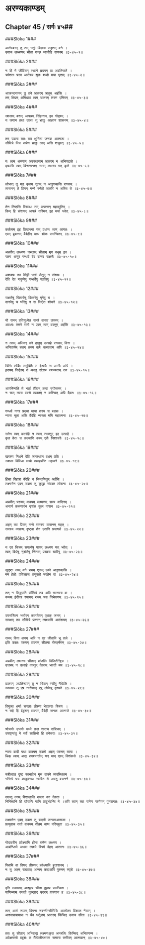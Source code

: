 अरण्यकाण्डम्
===============================


## Chapter 45  / सर्गः ४५##


###Slōka 1###


    आर्तस्वरम् तु तम् भर्तुः विज्ञाय सदृशम् वने ।
    उवाच लक्ष्मणम् सीता गच्छ जानीहि राघवम् ॥३-४५-१॥


###Slōka 2###


    न हि मे जीवितम् स्थाने हृदयम् वा अवतिष्ठते ।
    क्रोशतः परम आर्तस्य श्रुतः शब्दो मया भृशम् ॥३-४५-२॥


###Slōka 3###


    आक्रन्दमानम् तु वने भ्रातरम् त्रातुम् अर्हसि ।
    तम् क्षिप्रम् अभिधाव त्वम् भ्रातरम् शरण एषिणम् ॥३-४५-३॥


###Slōka 4###


    रक्षसाम् वशम् आपन्नम् सिंहानाम् इव गोवृषम् ।
    न जगाम तथा उक्तः तु भ्रातुः आज्ञाय शासनम् ॥३-४५-४॥


###Slōka 5###


    तम् उवाच ततः तत्र क्षुभिता जनक आत्मजा ।
    सौमित्रे मित्र रूपेण भ्रातुः त्वम् असि शत्रुवत् ॥३-४५-५॥


###Slōka 6###


    यः त्वम् अस्याम् अवस्थायाम् भ्रातरम् न अभिपद्यसे ।
    इच्छसि त्वम् विनश्यन्तम् रामम् लक्ष्मण मत् कृते ॥३-४५-६॥


###Slōka 7###


    लोभात् तु मत् कृतम् नूनम् न अनुगच्छसि राघवम् ।
    व्यसनम् ते प्रियम् मन्ये स्नेहो भ्रातरि न अस्ति ते ॥३-४५-७॥


###Slōka 8###


    तेन तिष्ठसि विस्रब्धः तम् अपश्यन् महाद्युतिम् ।
    किम् हि संशयम् आपन्ने तस्मिन् इह मया भवेत् ॥३-४५-८॥


###Slōka 9###


    कर्तव्यम् इह तिष्ठन्त्या यत् प्रधानः त्वम् आगतः ।
    एवम् ब्रुवाणम् वैदेहीम् बाष्प शोक समन्वितम् ॥३-४५-९॥


###Slōka 10###


    अब्रवीत् लक्ष्मणः त्रस्ताम् सीताम् मृग वधूम् इव ।
    पन्नग असुर गन्धर्व देव दानव राक्षसैः ॥३-४५-१०॥


###Slōka 11###


    अशक्यः तव वैदेही भर्ता जेतुम् न संशयः ।
    देवि देव मनुष्येषु गन्धर्वेषु पतत्रिषु ॥३-४५-११॥


###Slōka 12###


    राक्षसेषु पिशाचेषु किन्नरेषु मृगेषु च ।
    दानवेषु च घोरेषु न स विद्येत शोभने ॥३-४५-१२॥


###Slōka 13###


    यो रामम् प्रतियुध्येत समरे वासव उपमम् ।
    अवध्यः समरे रामो न एवम् त्वम् वक्तुम् अर्हसि ॥३-४५-१३॥


###Slōka 14###


    न त्वाम् अस्मिन् वने हातुम् उत्सहे राघवम् विना ।
    अनिवार्यम् बलम् तस्य बलैः बलवताम् अपि ॥३-४५-१४॥


###Slōka 15###


    त्रिभिः लोकैः समुदितैः स ईश्वरैः स अमरैः अपि ।
    हृदयम् निर्वृतम् ते अस्तु संतापः त्यज्यताम् तव ॥३-४५-१५॥


###Slōka 16###


    आगमिष्यति ते भर्ता शीघ्रम् हत्वा मृगोत्तमम् ।
    न सस् तस्य स्वरो व्यक्तम् न कश्चित् अपि दैवतः ॥३-४५-१६॥


###Slōka 17###


    गन्धर्व नगर प्रख्या माया तस्य च रक्षसः ।
    न्यास भूता असि वैदेहि न्यस्ता मयि महात्मना ॥३-४५-१७॥


###Slōka 18###


    रामेण त्वम् वरारोहे न त्वाम् त्यक्तुम् इह उत्सहे ।
    कृत वैराः च कल्याणि वयम् एतैः निशाचरैः ॥३-४५-१८॥


###Slōka 19###


    खरस्य निधने देवि जनस्थान वधम् प्रति ।
    राक्षसा विविधा वाचो व्यवहरन्ति महावने ॥३-४५-१९॥


###Slōka 20###


    हिंसा विहारा वैदेहि न चिन्तयितुम् अर्हसि ।
    लक्ष्मणेन एवम् उक्ता तु क्रुद्धा संरक्त लोचना ॥३-४५-२०॥


###Slōka 21###


    अब्रवीत् परुषम् वाक्यम् लक्ष्मणम् सत्य वादिनम् ।
    अनार्य करुणारंभ नृशंस कुल पांसन ॥३-४५-२१॥


###Slōka 22###


    अहम् तव प्रियम् मन्ये रामस्य व्यसनम् महत् ।
    रामस्य व्यसन्म् दृष्ट्वा तेन एतानि प्रभाषसे ॥३-४५-२२॥


###Slōka 23###


    न एव चित्रम् सपत्नेषु पापम् लक्ष्मण यत् भवेत् ।
    त्वत् विधेषु नृशंसेषु नित्यम् प्रच्छन्न चारिषु ॥३-४५-२३॥


###Slōka 24###


    सुदुष्टः त्वम् वने रामम् एकम् एको अनुगच्छसि ।
    मम हेतोः प्रतिच्छन्नः प्रयुक्तो भरतेन वा ॥३-४५-२४॥


###Slōka 25###


    तत् न सिद्ध्यति सौमित्रे तव अपि भरतस्य वा ।
    कथम् इंदीवर श्यामम् रामम् पद्म निभेक्षणम् ॥३-४५-२५॥


###Slōka 26###


    उपसंश्रित्य भर्तारम् कामयेयम् पृथक् जनम् ।
    समक्षम् तव सौमित्रे प्राणान् त्यक्ष्यामि असंशयम् ॥३-४५-२६॥


###Slōka 27###


    रामम् विना क्षणम् अपि न एव जीवामि भू तले ।
    इति उक्तः परुषम् वाक्यम् सीतया रोमहर्षणम् ॥३-४५-२७॥


###Slōka 28###


    अब्रवीत् लक्ष्मणः सीताम् प्रांजलिः विजितेन्द्रियः ।
    उत्तरम् न उत्सहे वक्तुम् दैवतम् भवती मम ॥३-४५-२८॥


###Slōka 29###


    वाक्यम् अप्रतिरूपम् तु न चित्रम् स्त्रीषु मैथिलि ।
    स्वभावः तु एष नारीणाम् एषु लोकेषु दृश्यते ॥३-४५-२९॥


###Slōka 30###


    विमुक्त धर्माः चपलाः तीक्ष्णा भेदकराः स्त्रियः ।
    न सहे हि ईदृशम् वाक्यम् वैदेही जनक आत्मजे ॥३-४५-३०॥


###Slōka 31###


    श्रोत्रयोः उभयोः मध्ये तप्त नाराच सन्निभम् ।
    उपशृण्वंतु मे सर्वे साक्षिनो हि वनेचराः ॥३-४५-३१॥


###Slōka 32###


    न्याय वादी यथा वाक्यम् उक्तो अहम् परुषम् त्वया ।
    धिक् त्वाम् अद्य प्रणश्यन्तीम् यन् माम् एवम् विशंकसे ॥३-४५-३२॥


###Slōka 33###


    स्त्रीत्वात् दुष्ट स्वभावेन गुरु वाक्ये व्यवस्थितम् ।
    गमिष्ये यत्र काकुत्स्थः स्वस्ति ते अस्तु वरानने ॥३-४५-३३॥


###Slōka 34###


    रक्षन्तु त्वाम् विशालाक्षि समग्रा वन देवताः ।
    निमित्तानि हि घोराणि यानि प्रादुर्भवन्ति मे ।अपि त्वाम् सह रामेण पश्येयम् पुनरागतः ॥३-४५-३४॥


###Slōka 35###


    लक्ष्मणेन एवम् उक्ता तु रुदती जनकाअत्मजा ।
    प्रत्युवाच ततो वाक्यम् तीव्रम् बाष्प परिप्लुता ॥३-४५-३५॥


###Slōka 36###


    गोदावरीम् प्रवेक्ष्यामि हीना रामेण लक्ष्मण ।
    आबन्धिष्ये अथवा त्यक्ष्ये विषमे देहम् आत्मनः ॥३-४५-३६॥


###Slōka 37###


    पिबामि वा विषम् तीक्ष्णम् प्रवेक्ष्यामि हुताशनम् ।
    न तु अहम् राघवात् अन्यम् कदाअपि पुरुषम् स्पृशे ॥३-४५-३७॥


###Slōka 38###


    इति लक्ष्मणम् आश्रुत्य सीता दुह्ख समन्विता ।
    पाणिभ्याम् रुदती दुह्खाद् उदरम् प्रजघान ह ॥३-४५-३८॥


###Slōka 39###


    ताम् आर्त रूपाम् विमना रुदन्तीम्सौमित्रिः आलोक्य विशाल नेत्राम् ।
    आश्वासयामास न चैव भर्तुःतम् भ्रातरम् किंचित् उवाच सीता ॥३-४५-३९॥


###Slōka 40###


    ततः तु सीताम् अभिवाद्य लक्ष्मणःकृत अन्जलिः किम्चिद् अभिप्रणम्य ।
    अवेक्षमाणो बहुशः स मैथिलीम्जगाम रामस्य समीपम् आत्मवान् ॥३-४५-४०॥


